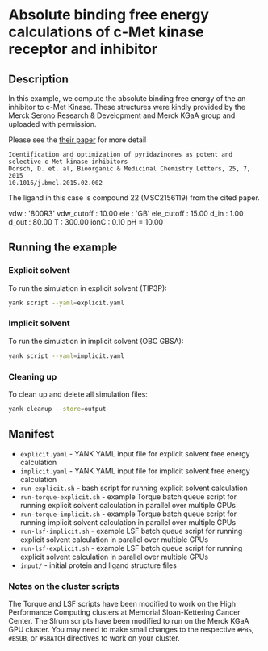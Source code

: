 # Absolute binding free energy calculations of c-Met kinase receptor and inhibitor

## Description

In this example, we compute the absolute binding free energy of the an inhibitor to c-Met Kinase. 
These structures were kindly provided by the Merck Serono Research & Development and Merck KGaA group and uploaded with 
permission.
 
Please see the [their paper](http://www.sciencedirect.com/science/article/pii/S0960894X15000955) for more detail

    Identification and optimization of pyridazinones as potent and selective c-Met kinase inhibitors
    Dorsch, D. et. al, Bioorganic & Medicinal Chemistry Letters, 25, 7, 2015
    10.1016/j.bmcl.2015.02.002
    
The ligand in this case is compound 22 (MSC2156119) from the cited paper.
 
vdw        : '800R3'
vdw_cutoff : 10.00
ele        : 'GB'
ele_cutoff : 15.00
d_in       : 1.00
d_out      : 80.00
T          : 300.00
ionC       : 0.10
pH = 10.00
 
## Running the example

### Explicit solvent

To run the simulation in explicit solvent (TIP3P):
```bash
yank script --yaml=explicit.yaml
```

### Implicit solvent

To run the simulation in implicit solvent (OBC GBSA):
```bash
yank script --yaml=implicit.yaml
```

### Cleaning up
To clean up and delete all simulation files:
```bash
yank cleanup --store=output
```

## Manifest
* `explicit.yaml` - YANK YAML input file for explicit solvent free energy calculation
* `implicit.yaml` - YANK YAML input file for implicit solvent free energy calculation
* `run-explicit.sh` - bash script for running explicit solvent calculation
* `run-torque-explicit.sh` - example Torque batch queue script for running explicit solvent calculation in parallel over multiple GPUs
* `run-torque-implicit.sh` - example Torque batch queue script for running implicit solvent calculation in parallel over multiple GPUs
* `run-lsf-implicit.sh` - example LSF batch queue script for running explicit solvent calculation in parallel over multiple GPUs
* `run-lsf-explicit.sh` - example LSF batch queue script for running explicit solvent calculation in parallel over multiple GPUs
* `input/` - initial protein and ligand structure files

### Notes on the cluster scripts
The Torque and LSF scripts have been modified to work on the High Performance Computing clusters at Memorial 
Sloan-Kettering Cancer Center. The Slrum scripts have been modified to run on the Merck KGaA GPU cluster. 
You may need to make small changes to the respective `#PBS`, `#BSUB`, or `#SBATCH` directives to work on your cluster.


